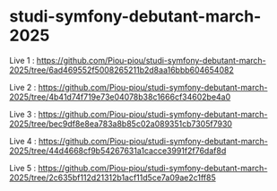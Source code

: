 # studi-symfony-debutant-march-2025

Live 1 : https://github.com/Piou-piou/studi-symfony-debutant-march-2025/tree/6ad469552f5008265211b2d8aa16bbb604654082

Live 2 : https://github.com/Piou-piou/studi-symfony-debutant-march-2025/tree/4b41d74f719e73e04078b38c1666cf34602be4a0

Live 3 : https://github.com/Piou-piou/studi-symfony-debutant-march-2025/tree/bec9df8e8ea783a8b85c02a089351cb7305f7930

Live 4 : https://github.com/Piou-piou/studi-symfony-debutant-march-2025/tree/44d4668cf9b54267631a1cacce3991f2f76daf8d

Live 5 : https://github.com/Piou-piou/studi-symfony-debutant-march-2025/tree/2c635bf112d21312b1acf11d5ce7a09ae2c1ff85